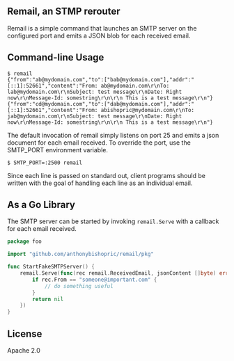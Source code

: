## Remail, an STMP rerouter

Remail is a simple command that launches an SMTP server on the configured port and emits a JSON blob for each received email.

## Command-line Usage

```
$ remail
{"from":"ab@mydomain.com","to":["bab@mydomain.com"],"addr":"[::1]:52661","content":"From: ab@mydomain.com\r\nTo: lab@mydomain.com\r\nSubject: test message\r\nDate: Right now\r\nMessage-Id: somestring\r\n\r\n This is a test message\r\n"}
{"from":"cd@mydomain.com","to":["dab@mydomain.com"],"addr":"[::1]:52661","content":"From: abishopric@mydomain.com\r\nTo: jab@mydomain.com\r\nSubject: test message\r\nDate: Right now\r\nMessage-Id: somestring\r\n\r\n This is a test message\r\n"}
```

The default invocation of remail simply listens on port 25 and emits a json document for each email received. To override the port, use the SMTP_PORT environment variable.

`$ SMTP_PORT=:2500 remail`

Since each line is passed on standard out, client programs should be written with the goal of handling each line as an individual email.

## As a Go Library

The SMTP server can be started by invoking `remail.Serve` with a callback for each email received. 

```go
package foo

import "github.com/anthonybishopric/remail/pkg"

func StartFakeSMTPServer() {
    remail.Serve(func(rec remail.ReceivedEmail, jsonContent []byte) error {
        if rec.From == "someone@important.com" {
            // do something useful
        }
        return nil
    })
}

```

## License
Apache 2.0
